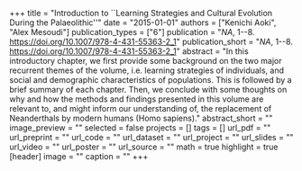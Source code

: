 +++
title = "Introduction to ``Learning Strategies and Cultural Evolution During the Palaeolithic''"
date = "2015-01-01"
authors = ["Kenichi Aoki", "Alex Mesoudi"]
publication_types = ["6"]
publication = "_NA_, 1--8. https://doi.org/10.1007/978-4-431-55363-2_1"
publication_short = "_NA_, 1--8. https://doi.org/10.1007/978-4-431-55363-2_1"
abstract = "In this introductory chapter, we first provide some background on the two major recurrent themes of the volume, i.e. learning strategies of individuals, and social and demographic characteristics of populations. This is followed by a brief summary of each chapter. Then, we conclude with some thoughts on why and how the methods and findings presented in this volume are relevant to, and might inform our understanding of, the replacement of Neanderthals by modern humans (Homo sapiens)."
abstract_short = ""
image_preview = ""
selected = false
projects = []
tags = []
url_pdf = ""
url_preprint = ""
url_code = ""
url_dataset = ""
url_project = ""
url_slides = ""
url_video = ""
url_poster = ""
url_source = ""
math = true
highlight = true
[header]
image = ""
caption = ""
+++
